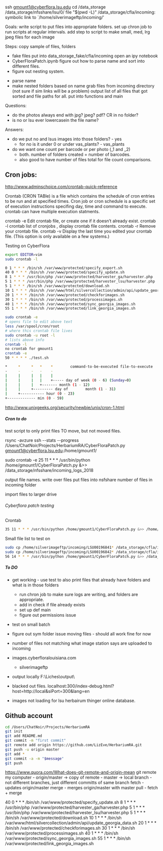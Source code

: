 ssh gmount1@cyberflora.lsu.edu
cd /data_storage
/data_storage/nfsshare/lsu/0/
file "$(pwd -L)"
/data_storage/cfla/incoming: symbolic link to `/home/silverimageftp/incoming/'

Goals:
write script to put files into appropriate folders. 
set up chron job to run scripts at regular intervals. 
add step to script to make small, med, lrg jpeg files for each image

Steps:
copy sample of files, folders
+ fake files put into data_storage_fake/cfla/incoming
open an ipy notebook
+ CyberFloraPatch.ipynb
figure out how to parse name and sort into different files. 
+ figure out nesting system. 
- parse name 
- make nested folders based on name
grab files from incoming directory (not sure if sim links will be a problem)
output list of all files that got sorted and file paths for all. 
put into functions and main

Questions:
- do the photos always end with jpg? jpeg? pdf? CR in no folder?
- is no or lsu ever lowercasein the file name? 

Answers:
+ do we put no and lsus images into those folders? - yes
    - for no is it under 0 or under vas_plants? - vas_plants
+ do we want one count per barcode or per photo (_1 and _2)
    - both. number of folders created = number of barcodes. 
    - also good to have number of files total for file count comparisons. 


## Cron jobs:

http://www.adminschoice.com/crontab-quick-reference

Crontab (CRON TABle) is a file which contains the schedule of cron entries to be run and at specified times.
Cron job or cron schedule is a specific set of execution instructions specifing day, time and command to execute. crontab can have multiple execution statments.

crontab -e    Edit crontab file, or create one if it doesn’t already exist.
crontab -l    crontab list of cronjobs , display crontab file contents.
crontab -r    Remove your crontab file.
crontab -v    Display the last time you edited your crontab file. (This option is only available on a few systems.)

Testing on CyberFlora

```bash
export EDITOR=vim
sudo crontab -l

0 1 * * * /bin/sh /var/www/protected/specify_export.sh
40 0 * * * /bin/sh /var/www/protected/specify_update.sh
8 1 * * * /usr/bin/php /var/www/protected/harvester_ga/harvester.php
5 1 * * * /usr/bin/php /var/www/protected/harvester_lsu/harvester.php
5 1 * * * /bin/sh /var/www/protected/download.sh
10 1 * * * /bin/sh /var/www/html/silvercollection/admin/api/update_georgia_data.sh
20 1 * * * /bin/sh /var/www/protected/checkforimages.sh
30 1 * * * /bin/sh /var/www/protected/processimages.sh
40 1 * * * /bin/sh /var/www/protected/sync_georgia_images.sh
55 1 * * * /bin/sh /var/www/protected/link_georgia_images.sh

sudo crontab -e
# opens file to edit above text
less /var/spool/cron/root
# where this crontab file lives
sudo crontab -u root -l
# lists above info 
crontab -l
no crontab for gmount1
crontab -e 
50 * * * * ./test.sh
```

```bash
*     *     *   *    *        command-to-be-executed file-to-execute
-     -     -   -    -
|     |     |   |    |
|     |     |   |    +----- day of week (0 - 6) (Sunday=0)
|     |     |   +------- month (1 - 12)
|     |     +--------- day of        month (1 - 31)
|     +----------- hour (0 - 23)
+------------- min (0 - 59)
```



http://www.unixgeeks.org/security/newbie/unix/cron-1.html

##### Cron to do

test script to only print files TO move, but not moved files. 


rsync -avzure ssh --stats --progress /Users/ChatNoir/Projects/HerbariumRA/CyberFloraPatch.py gmount1@cyberflora.lsu.edu:/home/gmount1/



sudo crontab -e
25 11 * * * /usr/bin/python /home/gmount1/CyberFloraPatch.py &>> /data_storage/nfsshare/incoming_logs_2018


output file names. 
write over files
put files into nsfshare 
number of files in incoming folder

import files to larger drive 


###### Cyberflora patch testing

Crontab 

```bash
35 11 * * * /usr/bin/python /home/gmount1/CyberFloraPatch.py &>> /home/gmount1/ILOVECATS/testErrors.log
```

Small file list to test on
```bash
sudo cp /home/silverimageftp/incoming/LSU00196841* /data_storage/cfla/incomingTEST
sudo cp /home/silverimageftp/incoming/LSU00196842* /data_storage/cfla/incomingTEST
56 14 * * * /usr/bin/python /home/gmount1/CyberFloraPatch.py &>> /data_storage/cfla/incoming_logs_2018/Errors.log

```

##### To DO

- get working - use test to also print files that already have folders and what is in those folders
    - run chron job to make sure logs are writing, and folders are appropriate. 
    - add in check if file already exists
    - set up def main
    - figure out permissions issue 
- test on small batch
- figure out sym folder issue moving files - should all work fine for now 

- number of files not matching what image station says are uploaded to incoming
- images.cyberfloralouisiana.com
    - silverimageftp
- output locally F:\Liches\output\
- blacked out files. 
localhost:300/index-debug.html?host=http://local&siPort=300&lang=en
- images not loading for lsu herbairum thinger online database. 

## Github account

```bash
cd /Users/ChatNoir/Projects/HerbariumRA
git init
git add README.md
git commit -m "first commit"
git remote add origin https://github.com/LizEve/HerbariumRA.git
git push -u origin master
git add *
git commit -a -m "$message"
git push
```

https://www.quora.com/What-does-git-remote-and-origin-mean
git remote
my computer - origin/master -> copy of remote
            - master -> local branch
            - not different branches, just different committs of same branch
fetch - updates origin/master
merge - merges origin/master with master
pull - fetch + merge



40 0 * * * /bin/sh /var/www/protected/specify_update.sh
8 1 * * * /usr/bin/php /var/www/protected/harvester_ga/harvester.php
5 1 * * * /usr/bin/php /var/www/protected/harvester_lsu/harvester.php
5 1 * * * /bin/sh /var/www/protected/download.sh
10 1 * * * /bin/sh /var/www/html/silvercollection/admin/api/update_georgia_data.sh
20 1 * * * /bin/sh /var/www/protected/checkforimages.sh
30 1 * * * /bin/sh /var/www/protected/processimages.sh
40 1 * * * /bin/sh /var/www/protected/sync_georgia_images.sh
55 1 * * * /bin/sh /var/www/protected/link_georgia_images.sh